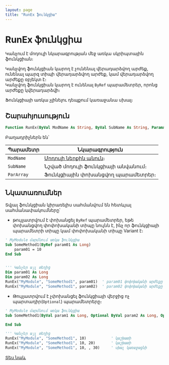 ```yaml
---
layout: page
title: "RunEx ֆունկցիա"
---
```


# RunEx ֆունկցիա

Կանչում է մոդուլի նկարագրության մեջ առկա սկրիպտային ֆունկցիան։  

Կանչվող ֆունկցիան կարող է չունենալ վերադարձվող արժեք, ունենալ պարզ տիպի վերադարձվող արժեք, կամ վերադարձվող արժեքը օբյեկտ է։  
Կանչվող ֆունկցիան կարող է ունենալ `ByRef` պարամետրեր, որոնց արժեքը կվերադարձվի։

Ֆունկցիայի առկա չլինելու դեպքում կառաջանա սխալ։ 

## Շարահյուսություն

``` vb
Function RunEx(ByVal ModName As String, ByVal SubName As String, ParamArray ParArray()) As Variant
```

Բաղադրիչներն են՝

|Պարամետր|Նկարագրություն
|--|--|
|`ModName`| [Մոդուլի ներքին անուն](../../../Defs/Module.md)։ |
|`SubName`| Նշված մոդուլի ֆունկցիայի անվանում։ |
|`ParArray`| Ֆունկցիային փոխանցվող պարամետրեր։ |

## Նկատառումներ

Տվյալ ֆունկցիան կիրառելիս սահմանվում են հետևյալ սահմանափակումները՝

* թույլատրվում է փոխանցել `ByRef` պարամետրեր, եթե փոխանցվող փոփոխականի տիպը նույնն է, ինչ որ ֆունկցիայի պարամետրի տիպը կամ փոփոխականի տիպը Variant է։
``` vb
' MyModule մարմնում առկա ֆունկցիա
Sub SomeMethod1(ByRef param01 As Long)
    param01 = 10
End Sub


''' Կանչեր այլ տեղից
Dim param01 As Long
Dim param02 As Long
RunEx("MyModule", "SomeMethod1", param01)  ' param01 փոփոխականի արժեքը չի փոխվի քանիզի տիպերը տարբերվում են
RunEx("MyModule", "SomeMethod1", param02)  ' param02 փոփոխականի արժեքը կդառնա 10, քանզի տիպերը նույնն են
```

* Թույլատրվում է չփոխանցել ֆունկցիայի վերջից ոչ պարտադիր(`Optional`) պարամետրերը։
``` vb
' MyModule մարմնում առկա ֆունկցիա
Sub SomeMethod1(ByVal param1 As Long, Optional ByVal param2 As Long, Optional ByVal param3 As Long)

End Sub

''' Կանչեր այլ տեղից
RunEx("MyModule", "SomeMethod1", 10)           ' կաշխատի
RunEx("MyModule", "SomeMethod1", 10, 20)       ' կաշխատի
RunEx("MyModule", "SomeMethod1", 10, , 30)     ' սխալ կառաջացնի
```

[Տես նաև](../../../functions.html)

